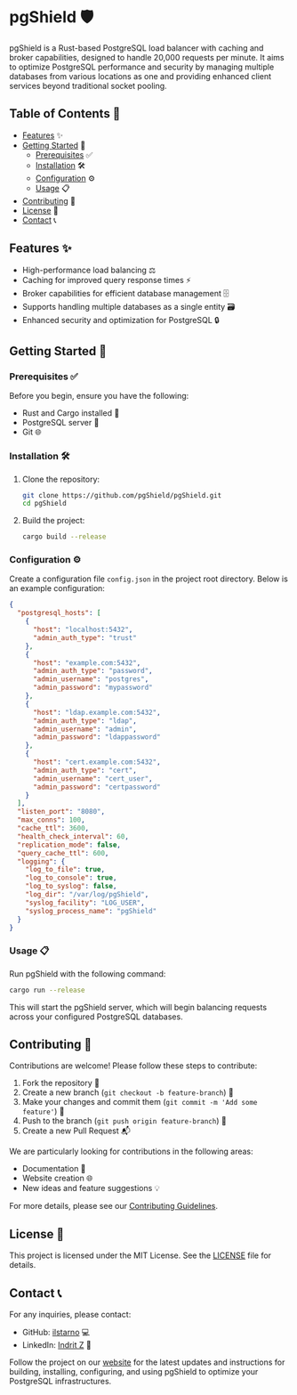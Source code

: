 # pgShield 🛡️

pgShield is a Rust-based PostgreSQL load balancer with caching and broker capabilities, designed to handle 20,000 requests per minute. It aims to optimize PostgreSQL performance and security by managing multiple databases from various locations as one and providing enhanced client services beyond traditional socket pooling.

## Table of Contents 📑

- [Features](#features) ✨
- [Getting Started](#getting-started) 🚀
  - [Prerequisites](#prerequisites) ✅
  - [Installation](#installation) 🛠️
  - [Configuration](#configuration) ⚙️
  - [Usage](#usage) 📋
- [Contributing](#contributing) 🤝
- [License](#license) 📜
- [Contact](#contact) 📞

## Features ✨

- High-performance load balancing ⚖️
- Caching for improved query response times ⚡
- Broker capabilities for efficient database management 🗄️
- Supports handling multiple databases as a single entity 🗃️
- Enhanced security and optimization for PostgreSQL 🔒

## Getting Started 🚀

### Prerequisites ✅

Before you begin, ensure you have the following:

- Rust and Cargo installed 🦀
- PostgreSQL server 🐘
- Git 🌐

### Installation 🛠️

1. Clone the repository:

   ```sh
   git clone https://github.com/pgShield/pgShield.git
   cd pgShield
   ```

2. Build the project:

   ```sh
   cargo build --release
   ```

### Configuration ⚙️

Create a configuration file `config.json` in the project root directory. Below is an example configuration:

```json
{
  "postgresql_hosts": [
    {
      "host": "localhost:5432",
      "admin_auth_type": "trust"
    },
    {
      "host": "example.com:5432",
      "admin_auth_type": "password",
      "admin_username": "postgres",
      "admin_password": "mypassword"
    },
    {
      "host": "ldap.example.com:5432",
      "admin_auth_type": "ldap",
      "admin_username": "admin",
      "admin_password": "ldappassword"
    },
    {
      "host": "cert.example.com:5432",
      "admin_auth_type": "cert",
      "admin_username": "cert_user",
      "admin_password": "certpassword"
    }
  ],
  "listen_port": "8080",
  "max_conns": 100,
  "cache_ttl": 3600,
  "health_check_interval": 60,
  "replication_mode": false,
  "query_cache_ttl": 600,
  "logging": {
    "log_to_file": true,
    "log_to_console": true,
    "log_to_syslog": false,
    "log_dir": "/var/log/pgShield",
    "syslog_facility": "LOG_USER",
    "syslog_process_name": "pgShield"
  }
}
```

### Usage 📋

Run pgShield with the following command:

```sh
cargo run --release
```

This will start the pgShield server, which will begin balancing requests across your configured PostgreSQL databases.

## Contributing 🤝

Contributions are welcome! Please follow these steps to contribute:

1. Fork the repository 🍴
2. Create a new branch (`git checkout -b feature-branch`) 🌿
3. Make your changes and commit them (`git commit -m 'Add some feature'`) 💬
4. Push to the branch (`git push origin feature-branch`) 🚀
5. Create a new Pull Request 📬

We are particularly looking for contributions in the following areas:

- Documentation 📝
- Website creation 🌐
- New ideas and feature suggestions 💡

For more details, please see our [Contributing Guidelines](CONTRIBUTING.md).

## License 📜

This project is licensed under the MIT License. See the [LICENSE](LICENSE) file for details.

## Contact 📞

For any inquiries, please contact:

- GitHub: [ilstarno](https://github.com/ilstarno) 💻
- LinkedIn: [Indrit Z](https://www.linkedin.com/in/indrit-z-3b6b8ba6/) 🔗

Follow the project on our [website](https://pgshield.github.io) for the latest updates and instructions for building, installing, configuring, and using pgShield to optimize your PostgreSQL infrastructures.
